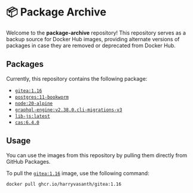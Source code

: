 # 📦 Package Archive

Welcome to the **package-archive** repository! This repository serves as a backup source for Docker Hub images, providing alternate versions of packages in case they are removed or deprecated from Docker Hub. 

## Packages

Currently, this repository contains the following package:

- [`gitea:1.16`](https://github.com/HarryVasanth/package-archive/pkgs/container/gitea)
- [`postgres:11-bookworm`](https://github.com/HarryVasanth/package-archive/pkgs/container/postgres)
- [`node:20-alpine`](https://github.com/HarryVasanth/package-archive/pkgs/container/node)
- [`graphql-engine:v2.38.0.cli-migrations-v3`](https://github.com/HarryVasanth/package-archive/pkgs/container/graphql-engine)
- [`lib-js:latest`](https://github.com/HarryVasanth/package-archive/pkgs/container/lib-js)
- [`cas:6.4.0`](https://github.com/HarryVasanth/package-archive/pkgs/container/cas)

## Usage

You can use the images from this repository by pulling them directly from GitHub Packages. 

To pull the [`gitea:1.16`](https://github.com/HarryVasanth/package-archive/pkgs/container/gitea) image, use the following command:

```bash
docker pull ghcr.io/harryvasanth/gitea:1.16
```
